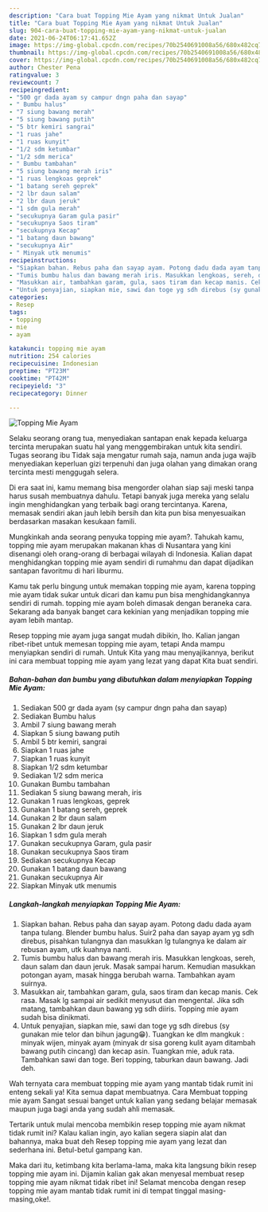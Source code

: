 ```yaml
---
description: "Cara buat Topping Mie Ayam yang nikmat Untuk Jualan"
title: "Cara buat Topping Mie Ayam yang nikmat Untuk Jualan"
slug: 904-cara-buat-topping-mie-ayam-yang-nikmat-untuk-jualan
date: 2021-06-24T06:17:41.652Z
image: https://img-global.cpcdn.com/recipes/70b2540691008a56/680x482cq70/topping-mie-ayam-foto-resep-utama.jpg
thumbnail: https://img-global.cpcdn.com/recipes/70b2540691008a56/680x482cq70/topping-mie-ayam-foto-resep-utama.jpg
cover: https://img-global.cpcdn.com/recipes/70b2540691008a56/680x482cq70/topping-mie-ayam-foto-resep-utama.jpg
author: Chester Pena
ratingvalue: 3
reviewcount: 7
recipeingredient:
- "500 gr dada ayam sy campur dngn paha dan sayap"
- " Bumbu halus"
- "7 siung bawang merah"
- "5 siung bawang putih"
- "5 btr kemiri sangrai"
- "1 ruas jahe"
- "1 ruas kunyit"
- "1/2 sdm ketumbar"
- "1/2 sdm merica"
- " Bumbu tambahan"
- "5 siung bawang merah iris"
- "1 ruas lengkoas geprek"
- "1 batang sereh geprek"
- "2 lbr daun salam"
- "2 lbr daun jeruk"
- "1 sdm gula merah"
- "secukupnya Garam gula pasir"
- "secukupnya Saos tiram"
- "secukupnya Kecap"
- "1 batang daun bawang"
- "secukupnya Air"
- " Minyak utk menumis"
recipeinstructions:
- "Siapkan bahan. Rebus paha dan sayap ayam. Potong dadu dada ayam tanpa tulang. Blender bumbu halus. Suir2 paha dan sayap ayam yg sdh direbus, pisahkan tulangnya dan masukkan lg tulangnya ke dalam air rebusan ayam, utk kuahnya nanti."
- "Tumis bumbu halus dan bawang merah iris. Masukkan lengkoas, sereh, daun salam dan daun jeruk. Masak sampai harum. Kemudian masukkan potongan ayam, masak hingga berubah warna. Tambahkan ayam suirnya."
- "Masukkan air, tambahkan garam, gula, saos tiram dan kecap manis. Cek rasa. Masak lg sampai air sedikit menyusut dan mengental. Jika sdh matang, tambahkan daun bawang yg sdh diiris. Topping mie ayam sudah bisa dinikmati."
- "Untuk penyajian, siapkan mie, sawi dan toge yg sdh direbus (sy gunakan mie telor dan bihun jagung😁). Tuangkan ke dlm mangkuk : minyak wijen, minyak ayam (minyak dr sisa goreng kulit ayam ditambah bawang putih cincang) dan kecap asin. Tuangkan mie, aduk rata. Tambahkan sawi dan toge. Beri topping, taburkan daun bawang. Jadi deh."
categories:
- Resep
tags:
- topping
- mie
- ayam

katakunci: topping mie ayam 
nutrition: 254 calories
recipecuisine: Indonesian
preptime: "PT23M"
cooktime: "PT42M"
recipeyield: "3"
recipecategory: Dinner

---
```



![Topping Mie Ayam](https://img-global.cpcdn.com/recipes/70b2540691008a56/680x482cq70/topping-mie-ayam-foto-resep-utama.jpg)

Selaku seorang orang tua, menyediakan santapan enak kepada keluarga tercinta merupakan suatu hal yang menggembirakan untuk kita sendiri. Tugas seorang ibu Tidak saja mengatur rumah saja, namun anda juga wajib menyediakan keperluan gizi terpenuhi dan juga olahan yang dimakan orang tercinta mesti menggugah selera.

Di era  saat ini, kamu memang bisa mengorder olahan siap saji meski tanpa harus susah membuatnya dahulu. Tetapi banyak juga mereka yang selalu ingin menghidangkan yang terbaik bagi orang tercintanya. Karena, memasak sendiri akan jauh lebih bersih dan kita pun bisa menyesuaikan berdasarkan masakan kesukaan famili. 



Mungkinkah anda seorang penyuka topping mie ayam?. Tahukah kamu, topping mie ayam merupakan makanan khas di Nusantara yang kini disenangi oleh orang-orang di berbagai wilayah di Indonesia. Kalian dapat menghidangkan topping mie ayam sendiri di rumahmu dan dapat dijadikan santapan favoritmu di hari liburmu.

Kamu tak perlu bingung untuk memakan topping mie ayam, karena topping mie ayam tidak sukar untuk dicari dan kamu pun bisa menghidangkannya sendiri di rumah. topping mie ayam boleh dimasak dengan beraneka cara. Sekarang ada banyak banget cara kekinian yang menjadikan topping mie ayam lebih mantap.

Resep topping mie ayam juga sangat mudah dibikin, lho. Kalian jangan ribet-ribet untuk memesan topping mie ayam, tetapi Anda mampu menyiapkan sendiri di rumah. Untuk Kita yang mau menyajikannya, berikut ini cara membuat topping mie ayam yang lezat yang dapat Kita buat sendiri.

<!--inarticleads1-->

##### Bahan-bahan dan bumbu yang dibutuhkan dalam menyiapkan Topping Mie Ayam:

1. Sediakan 500 gr dada ayam (sy campur dngn paha dan sayap)
1. Sediakan  Bumbu halus
1. Ambil 7 siung bawang merah
1. Siapkan 5 siung bawang putih
1. Ambil 5 btr kemiri, sangrai
1. Siapkan 1 ruas jahe
1. Siapkan 1 ruas kunyit
1. Siapkan 1/2 sdm ketumbar
1. Sediakan 1/2 sdm merica
1. Gunakan  Bumbu tambahan
1. Sediakan 5 siung bawang merah, iris
1. Gunakan 1 ruas lengkoas, geprek
1. Gunakan 1 batang sereh, geprek
1. Gunakan 2 lbr daun salam
1. Gunakan 2 lbr daun jeruk
1. Siapkan 1 sdm gula merah
1. Gunakan secukupnya Garam, gula pasir
1. Gunakan secukupnya Saos tiram
1. Sediakan secukupnya Kecap
1. Gunakan 1 batang daun bawang
1. Gunakan secukupnya Air
1. Siapkan  Minyak utk menumis




<!--inarticleads2-->

##### Langkah-langkah menyiapkan Topping Mie Ayam:

1. Siapkan bahan. Rebus paha dan sayap ayam. Potong dadu dada ayam tanpa tulang. Blender bumbu halus. Suir2 paha dan sayap ayam yg sdh direbus, pisahkan tulangnya dan masukkan lg tulangnya ke dalam air rebusan ayam, utk kuahnya nanti.
1. Tumis bumbu halus dan bawang merah iris. Masukkan lengkoas, sereh, daun salam dan daun jeruk. Masak sampai harum. Kemudian masukkan potongan ayam, masak hingga berubah warna. Tambahkan ayam suirnya.
1. Masukkan air, tambahkan garam, gula, saos tiram dan kecap manis. Cek rasa. Masak lg sampai air sedikit menyusut dan mengental. Jika sdh matang, tambahkan daun bawang yg sdh diiris. Topping mie ayam sudah bisa dinikmati.
1. Untuk penyajian, siapkan mie, sawi dan toge yg sdh direbus (sy gunakan mie telor dan bihun jagung😁). Tuangkan ke dlm mangkuk : minyak wijen, minyak ayam (minyak dr sisa goreng kulit ayam ditambah bawang putih cincang) dan kecap asin. Tuangkan mie, aduk rata. Tambahkan sawi dan toge. Beri topping, taburkan daun bawang. Jadi deh.




Wah ternyata cara membuat topping mie ayam yang mantab tidak rumit ini enteng sekali ya! Kita semua dapat membuatnya. Cara Membuat topping mie ayam Sangat sesuai banget untuk kalian yang sedang belajar memasak maupun juga bagi anda yang sudah ahli memasak.

Tertarik untuk mulai mencoba membikin resep topping mie ayam nikmat tidak rumit ini? Kalau kalian ingin, ayo kalian segera siapin alat dan bahannya, maka buat deh Resep topping mie ayam yang lezat dan sederhana ini. Betul-betul gampang kan. 

Maka dari itu, ketimbang kita berlama-lama, maka kita langsung bikin resep topping mie ayam ini. Dijamin kalian gak akan menyesal membuat resep topping mie ayam nikmat tidak ribet ini! Selamat mencoba dengan resep topping mie ayam mantab tidak rumit ini di tempat tinggal masing-masing,oke!.

